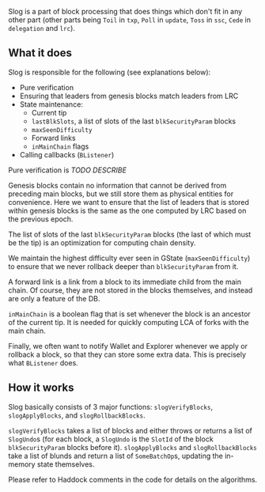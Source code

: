 Slog is a part of block processing that does things which don't fit in any other
part (other parts being `Toil` in `txp`, `Poll` in `update`, `Toss` in `ssc`,
`Cede` in `delegation` and `lrc`).

## What it does

Slog is responsible for the following (see explanations below):

-   Pure verification
-   Ensuring that leaders from genesis blocks match leaders from LRC
-   State maintenance:
    -   Current tip
    -   `lastBlkSlots`, a list of slots of the last `blkSecurityParam` blocks
    -   `maxSeenDifficulty`
    -   Forward links
    -   `inMainChain` flags
-   Calling callbacks (`BListener`)

Pure verification is *TODO DESCRIBE*

Genesis blocks contain no information that cannot be derived from preceding main
blocks, but we still store them as physical entities for convenience. Here we
want to ensure that the list of leaders that is stored within genesis blocks is
the same as the one computed by LRC based on the previous epoch.

The list of slots of the last `blkSecurityParam` blocks (the last of which must
be the tip) is an optimization for computing chain density.

We maintain the highest difficulty ever seen in GState (`maxSeenDifficulty`) to
ensure that we never rollback deeper than `blkSecurityParam` from it.

A forward link is a link from a block to its immediate child from the main
chain. Of course, they are not stored in the blocks themselves, and instead are
only a feature of the DB.

`inMainChain` is a boolean flag that is set whenever the block is an ancestor of
the current tip. It is needed for quickly computing LCA of forks with the main
chain.

Finally, we often want to notify Wallet and Explorer whenever we apply or
rollback a block, so that they can store some extra data. This is precisely what
`BListener` does.

## How it works

Slog basically consists of 3 major functions: `slogVerifyBlocks`,
`slogApplyBlocks`, and `slogRollbackBlocks`.

`slogVerifyBlocks` takes a list of blocks and either throws or returns a list of
`SlogUndo`s (for each block, a `SlogUndo` is the `SlotId` of the block
`blkSecurityParam` blocks before it). `slogApplyBlocks` and `slogRollbackBlocks`
take a list of blunds and return a list of `SomeBatchOp`s, updating the
in-memory state themselves.

Please refer to Haddock comments in the code for details on the algorithms.
